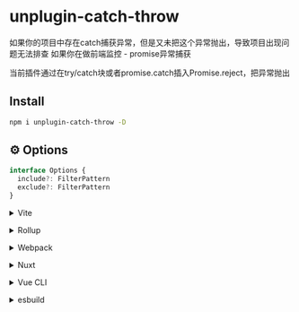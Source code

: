 # unplugin-catch-throw

如果你的项目中存在catch捕获异常，但是又未把这个异常抛出，导致项目出现问题无法排查
如果你在做前端监控 - promise异常捕获

当前插件通过在try/catch块或者promise.catch插入Promise.reject，把异常抛出

## Install

```bash
npm i unplugin-catch-throw -D
```

## ⚙️ Options

```ts
interface Options {
  include?: FilterPattern
  exclude?: FilterPattern
}
```

<details>
<summary>Vite</summary><br>

```ts
// vite.config.ts
import CatchThrow from 'unplugin-catch-throw/vite'

export default defineConfig({
  plugins: [
    CatchThrow({ /* options */ }),
  ],
})
```

Example: [`playground/`](./playground/)

<br></details>

<details>
<summary>Rollup</summary><br>

```ts
// rollup.config.js
import CatchThrow from 'unplugin-catch-throw/rollup'

export default {
  plugins: [
    CatchThrow({ /* options */ }),
  ],
}
```

<br></details>

<details>
<summary>Webpack</summary><br>

```ts
// webpack.config.js
module.exports = {
  /* ... */
  plugins: [
    require('unplugin-catch-throw/webpack')({ /* options */ })
  ]
}
```

<br></details>

<details>
<summary>Nuxt</summary><br>

```ts
// nuxt.config.js
export default defineNuxtConfig({
  modules: [
    ['unplugin-catch-throw/nuxt', { /* options */ }],
  ],
})
```

> This module works for both Nuxt 2 and [Nuxt Vite](https://github.com/nuxt/vite)

<br></details>

<details>
<summary>Vue CLI</summary><br>

```ts
// vue.config.js
module.exports = {
  configureWebpack: {
    plugins: [
      require('unplugin-catch-throw/webpack')({ /* options */ }),
    ],
  },
}
```

<br></details>

<details>
<summary>esbuild</summary><br>

```ts
// esbuild.config.js
import { build } from 'esbuild'
import CatchThrow from 'unplugin-catch-throw/esbuild'

build({
  plugins: [CatchThrow()],
})
```

<br></details>

